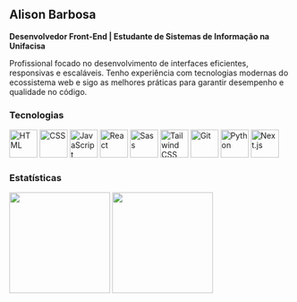 ## Alison Barbosa  

**Desenvolvedor Front-End | Estudante de Sistemas de Informação na Unifacisa**  

Profissional focado no desenvolvimento de interfaces eficientes, responsivas e escaláveis. Tenho experiência com tecnologias modernas do ecossistema web e sigo as melhores práticas para garantir desempenho e qualidade no código.  

### Tecnologias  

<p align="left">
  <img src="https://cdn.jsdelivr.net/gh/devicons/devicon/icons/html5/html5-original.svg" title="HTML5" alt="HTML" width="50" height="50"/>
  <img src="https://cdn.jsdelivr.net/gh/devicons/devicon/icons/css3/css3-original.svg" title="CSS3" alt="CSS" width="50" height="50"/>
  <img src="https://cdn.jsdelivr.net/gh/devicons/devicon/icons/javascript/javascript-original.svg" title="JavaScript" alt="JavaScript" width="50" height="50"/>
  <img src="https://cdn.jsdelivr.net/gh/devicons/devicon/icons/react/react-original.svg" title="React" alt="React" width="50" height="50"/>
  <img src="https://cdn.jsdelivr.net/gh/devicons/devicon/icons/sass/sass-original.svg" title="Sass" alt="Sass" width="50" height="50"/>
  <img src="https://cdn.jsdelivr.net/gh/devicons/devicon/icons/tailwindcss/tailwindcss-original.svg" title="Tailwind CSS" alt="Tailwind CSS" width="50" height="50"/>
  <img src="https://cdn.jsdelivr.net/gh/devicons/devicon/icons/git/git-original.svg" title="Git" alt="Git" width="50" height="50"/>
  <img src="https://cdn.jsdelivr.net/gh/devicons/devicon/icons/python/python-original.svg" title="Python" alt="Python" width="50" height="50"/>
  <img src="https://cdn.jsdelivr.net/gh/devicons/devicon/icons/nextjs/nextjs-original.svg" title="Next.js" alt="Next.js" width="50" height="50"/>
</p>

### Estatísticas  

<p align="left">
  <img height="180em" src="https://github-readme-stats.vercel.app/api?username=alisonnbarbosaa&show_icons=true&theme=transparent&hide_border=true"/>
  <img height="180em" src="https://github-readme-stats.vercel.app/api/top-langs/?username=alisonnbarbosaa&layout=compact&theme=transparent&hide_border=true"/>
</p>